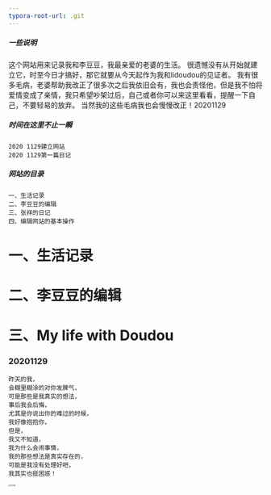 ```yaml
---
typora-root-url: .git
---
```


##### 一些说明
这个网站用来记录我和李豆豆，我最亲爱的老婆的生活。
很遗憾没有从开始就建立它，时至今日才搞好，那它就要从今天起作为我和lidoudou的见证者。
我有很多毛病，老婆帮助我改正了很多次之后我依旧会有，我也会责怪他，但是我不怕将爱情变成了亲情，我只希望吵架过后，自己或者你可以来这里看看，提醒一下自己，不要轻易的放弃。
当然我的这些毛病我也会慢慢改正！20201129

##### 时间在这里不止一瞬
```
2020 1129建立网站
2020 1129第一篇日记
```
##### 网站的目录
```
一、生活记录
二、李豆豆的编辑
三、张祥的日记
四、编辑网站的基本操作
```
# 一、生活记录


# 二、李豆豆的编辑


# 三、My life with Doudou
### 20201129
```
昨天的我，
会糊里糊涂的对你发脾气，
可是那些是我真实的想法，
事后我会后悔，
尤其是你说出你的难过的时候，
我好像抱抱你，
但是，
我又不知道，
我为什么会闹事情，
我的那些想法是真实存在的，
可能是我没有处理好吧，
我其实也挺困惑！
```

<img src="F:\github\SisenReposity\王菲桌面.png" alt="image" style="zoom:25%;" />

